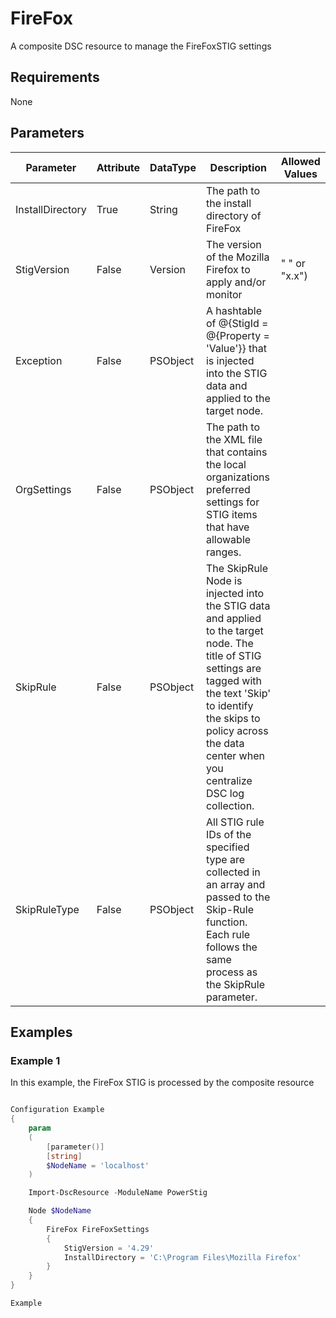 ﻿# FireFox

A composite DSC resource to manage the FireFoxSTIG settings

## Requirements

None

## Parameters

| Parameter | Attribute | DataType | Description | Allowed Values |
| --------- | --------- | -------- | ----------- | -------------- |
| InstallDirectory | True | String | The path to the install directory of FireFox | |
| StigVersion | False | Version | The version of the Mozilla Firefox to apply and/or monitor | " " or "x.x")|
| Exception | False | PSObject | A hashtable of @{StigId = @{Property = 'Value'}} that is injected into the STIG data and applied to the target node. |  |
| OrgSettings | False | PSObject | The path to the XML file that contains the local organizations preferred settings for STIG items that have allowable ranges. |  |
| SkipRule | False | PSObject | The SkipRule Node is injected into the STIG data and applied to the target node. The title of STIG settings are tagged with the text 'Skip' to identify the skips to policy across the data center when you centralize DSC log collection. |  |
| SkipRuleType | False | PSObject | All STIG rule IDs of the specified type are collected in an array and passed to the Skip-Rule function. Each rule follows the same process as the SkipRule parameter. |  |

## Examples

### Example 1

In this example, the FireFox STIG is processed by the composite resource

```powershell

Configuration Example
{
    param
    (
        [parameter()]
        [string]
        $NodeName = 'localhost'
    )

    Import-DscResource -ModuleName PowerStig

    Node $NodeName
    {
        FireFox FireFoxSettings
        {
            StigVersion = '4.29'
            InstallDirectory = 'C:\Program Files\Mozilla Firefox'
        }
    }
}

Example

```
